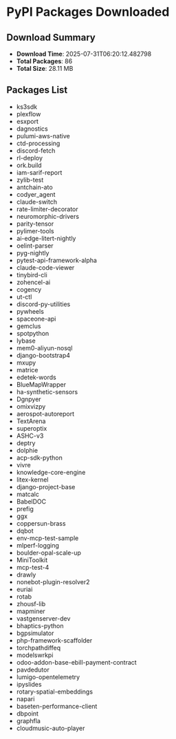 # PyPI Packages Downloaded

## Download Summary
- **Download Time**: 2025-07-31T06:20:12.482798
- **Total Packages**: 86
- **Total Size**: 28.11 MB

## Packages List
- ks3sdk
- plexflow
- esxport
- dagnostics
- pulumi-aws-native
- ctd-processing
- discord-fetch
- rl-deploy
- ork.build
- iam-sarif-report
- zylib-test
- antchain-ato
- codyer_agent
- claude-switch
- rate-limiter-decorator
- neuromorphic-drivers
- parity-tensor
- pylimer-tools
- ai-edge-litert-nightly
- oelint-parser
- pyg-nightly
- pytest-api-framework-alpha
- claude-code-viewer
- tinybird-cli
- zohencel-ai
- cogency
- ut-ctl
- discord-py-utilities
- pywheels
- spaceone-api
- gemclus
- spotpython
- lybase
- mem0-aliyun-nosql
- django-bootstrap4
- mxupy
- matrice
- edetek-words
- BlueMapWrapper
- ha-synthetic-sensors
- Dgnpyer
- omixvizpy
- aerospot-autoreport
- TextArena
- superoptix
- ASHC-v3
- deptry
- dolphie
- acp-sdk-python
- vivre
- knowledge-core-engine
- litex-kernel
- django-project-base
- matcalc
- BabelDOC
- prefig
- ggx
- coppersun-brass
- dqbot
- env-mcp-test-sample
- mlperf-logging
- boulder-opal-scale-up
- MiniToolkit
- mcp-test-4
- drawly
- nonebot-plugin-resolver2
- euriai
- rotab
- zhousf-lib
- mapminer
- vastgenserver-dev
- bhaptics-python
- bgpsimulator
- php-framework-scaffolder
- torchpathdiffeq
- modelswrkpi
- odoo-addon-base-ebill-payment-contract
- pavdedutor
- lumigo-opentelemetry
- ipyslides
- rotary-spatial-embeddings
- napari
- baseten-performance-client
- dbpoint
- graphfla
- cloudmusic-auto-player
